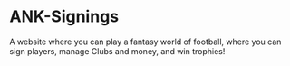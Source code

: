# ANK-Signings
A website where you can play a fantasy world of football, where you can sign players, manage Clubs and money, and win trophies!
